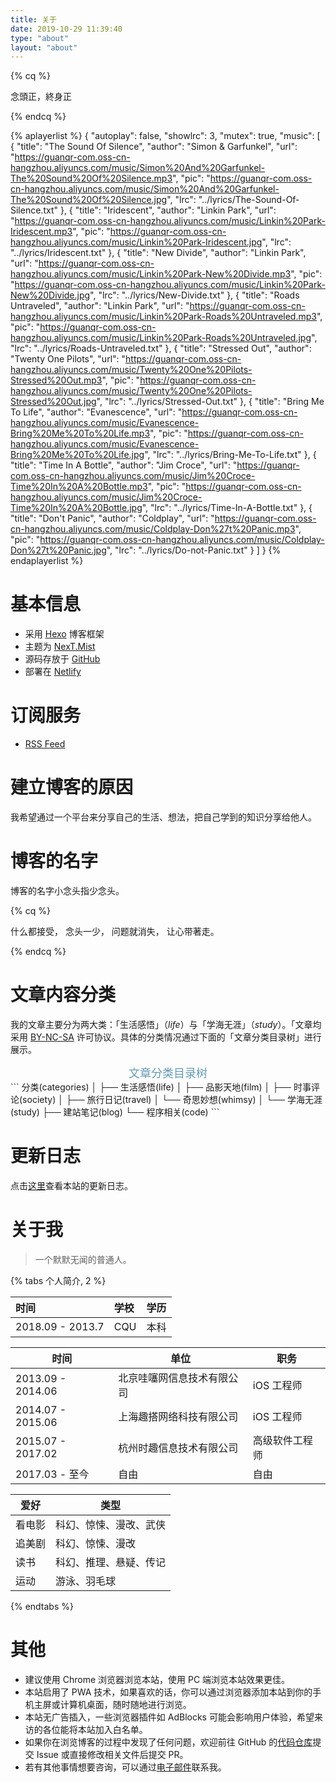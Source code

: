 ```yaml
---
title: 关于
date: 2019-10-29 11:39:40
type: "about"
layout: "about"
---
```



{% cq %}

 念頭正，終身正

{% endcq %}





{% aplayerlist %}
{
    "autoplay": false, 
    "showlrc": 3,
    "mutex": true, 
    "music": [
        {
            "title": "The Sound Of Silence",
            "author": "Simon & Garfunkel",
            "url": "https://guanqr-com.oss-cn-hangzhou.aliyuncs.com/music/Simon%20And%20Garfunkel-The%20Sound%20Of%20Silence.mp3",
            "pic": "https://guanqr-com.oss-cn-hangzhou.aliyuncs.com/music/Simon%20And%20Garfunkel-The%20Sound%20Of%20Silence.jpg",
            "lrc": "../lyrics/The-Sound-Of-Silence.txt"
        },
        {
            "title": "Iridescent",
            "author": "Linkin Park",
            "url": "https://guanqr-com.oss-cn-hangzhou.aliyuncs.com/music/Linkin%20Park-Iridescent.mp3",
            "pic": "https://guanqr-com.oss-cn-hangzhou.aliyuncs.com/music/Linkin%20Park-Iridescent.jpg",
            "lrc": "../lyrics/Iridescent.txt"
        },
        {
            "title": "New Divide",
            "author": "Linkin Park",
            "url": "https://guanqr-com.oss-cn-hangzhou.aliyuncs.com/music/Linkin%20Park-New%20Divide.mp3",
            "pic": "https://guanqr-com.oss-cn-hangzhou.aliyuncs.com/music/Linkin%20Park-New%20Divide.jpg",
            "lrc": "../lyrics/New-Divide.txt"
        },
        {
            "title": "Roads Untraveled",
            "author": "Linkin Park",
            "url": "https://guanqr-com.oss-cn-hangzhou.aliyuncs.com/music/Linkin%20Park-Roads%20Untraveled.mp3",
            "pic": "https://guanqr-com.oss-cn-hangzhou.aliyuncs.com/music/Linkin%20Park-Roads%20Untraveled.jpg",
            "lrc": "../lyrics/Roads-Untraveled.txt"
        },
        {
            "title": "Stressed Out",
            "author": "Twenty One Pilots",
            "url": "https://guanqr-com.oss-cn-hangzhou.aliyuncs.com/music/Twenty%20One%20Pilots-Stressed%20Out.mp3",
            "pic": "https://guanqr-com.oss-cn-hangzhou.aliyuncs.com/music/Twenty%20One%20Pilots-Stressed%20Out.jpg",
            "lrc": "../lyrics/Stressed-Out.txt"
        },
        {
            "title": "Bring Me To Life",
            "author": "Evanescence",
            "url": "https://guanqr-com.oss-cn-hangzhou.aliyuncs.com/music/Evanescence-Bring%20Me%20To%20Life.mp3",
            "pic": "https://guanqr-com.oss-cn-hangzhou.aliyuncs.com/music/Evanescence-Bring%20Me%20To%20Life.jpg",
            "lrc": "../lyrics/Bring-Me-To-Life.txt"
        },
        {
            "title": "Time In A Bottle",
            "author": "Jim Croce",
            "url": "https://guanqr-com.oss-cn-hangzhou.aliyuncs.com/music/Jim%20Croce-Time%20In%20A%20Bottle.mp3",
            "pic": "https://guanqr-com.oss-cn-hangzhou.aliyuncs.com/music/Jim%20Croce-Time%20In%20A%20Bottle.jpg",
            "lrc": "../lyrics/Time-In-A-Bottle.txt"
        },
        {
            "title": "Don't Panic",
            "author": "Coldplay",
            "url": "https://guanqr-com.oss-cn-hangzhou.aliyuncs.com/music/Coldplay-Don%27t%20Panic.mp3",
            "pic": "https://guanqr-com.oss-cn-hangzhou.aliyuncs.com/music/Coldplay-Don%27t%20Panic.jpg",
            "lrc": "../lyrics/Do-not-Panic.txt"
        }
    ]
}
{% endaplayerlist %}



# 基本信息


+ 采用 [Hexo](https://github.com/hexojs/hexo/) 博客框架
+ 主题为 [NexT.Mist](https://github.com/theme-next/hexo-theme-next/)
+ 源码存放于 [GitHub](https://github.com/shadow-cq/tech.siunim.top)
+ 部署在 [Netlify](https://app.netlify.com/sites/nervous-ardinghelli-554bb4/deploys) 

# 订阅服务

<!-- 目前本站支持以下三种方式订阅：
 -->
<!-- + [Wechat](https://www.com/images/wechat-official-accounts.svg)
 -->
+ [RSS Feed](https://tech.siunim.top/atom.xml)
<!-- + [Telegram Channel](https://t.me/maljjjjjjj)
 -->

# 建立博客的原因

我希望通过一个平台来分享自己的生活、想法，把自己学到的知识分享给他人。



# 博客的名字

博客的名字小念头指少念头。

{% cq %}

什么都接受，
念头一少，
问题就消失，
让心带著走。

{% endcq %}





# 文章内容分类

我的文章主要分为两大类：「生活感悟」（*life*）与「学海无涯」（*study*）。「文章均采用 [<i class="fa fa-creative-commons"></i> BY-NC-SA](https://creativecommons.org/licenses/by-nc-sa/4.0/) 许可协议。具体的分类情况通过下面的「文章分类目录树」进行展示。



<center><font color=#649AB6 size=4>文章分类目录树</font></center>
```
分类(categories)
│
├── 生活感悟(life)
│   ├── 品影天地(film)
│   ├── 时事评论(society)
│   ├── 旅行日记(travel)
│   └── 奇思妙想(whimsy)
│ 
└── 学海无涯(study)
    ├── 建站笔记(blog) 
    └── 程序相关(code) 
```
<!-- │   ├── 悦读笔记(reading)
│   ├── 校园生活(school)
    └── 光学工程(optics) -->



# 更新日志

点击[这里](https://tech.siunim.top/update/)查看本站的更新日志。



# 关于我

> 一个默默无闻的普通人。

{% tabs 个人简介, 2 %}

<!-- tab 教育背景 -->

| 时间           | 学校                       | 学历     |
| :------------- | :------------------------- | :------- |
| 2018.09 - 2013.7 | CQU | 本科 |

<!-- endtab -->
<!-- tab 工作经历 -->

| 时间              | 单位                     | 职务           |
| ----------------- | ------------------------ | -------------- |
| 2013.09 - 2014.06 | 北京哇噻网信息技术有限公司   | iOS 工程师     |
| 2014.07 - 2015.06 | 上海趣搭网络科技有限公司   | iOS 工程师     |
| 2015.07 - 2017.02 | 杭州时趣信息技术有限公司   | 高级软件工程师     |
| 2017.03 - 至今 | 自由 | 自由 |

<!-- endtab -->
<!-- tab 兴趣爱好 -->

| 爱好   | 类型                   |
| ------ | ---------------------- |
| 看电影 | 科幻、惊悚、漫改、武侠 |
| 追美剧 | 科幻、惊悚、漫改       |
| 读书   | 科幻、推理、悬疑、传记 |
| 运动   | 游泳、羽毛球                  |

<!-- endtab -->

{% endtabs %}



# 其他

+ 建议使用 Chrome 浏览器浏览本站，使用 PC 端浏览本站效果更佳。
+ 本站启用了 PWA 技术，如果喜欢的话，你可以通过浏览器添加本站到你的手机主屏或计算机桌面，随时随地进行浏览。
+ 本站无广告插入，一些浏览器插件如 AdBlocks 可能会影响用户体验，希望来访的各位能将本站加入白名单。
+ 如果你在浏览博客的过程中发现了任何问题，欢迎前往 GitHub  的[代码仓库](https://github.com/shadow-cq/tech.siunim.top)提交 Issue 或直接修改相关文件后提交 PR。
+ 若有其他事情想要咨询，可以通过[电子邮件](mailto:cq.shadow@hotmail.com)联系我。
